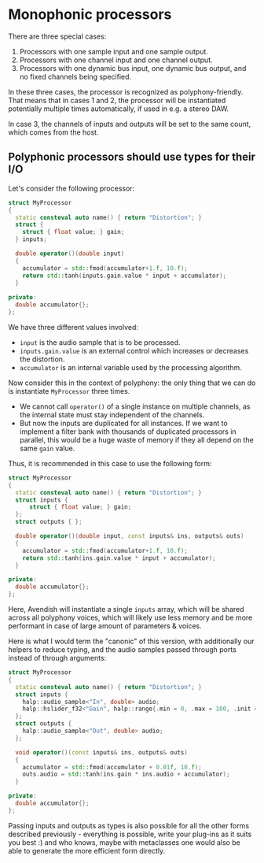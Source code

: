 # Monophonic processors

There are three special cases: 

1. Processors with one sample input and one sample output.
2. Processors with one channel input and one channel output.
3. Processors with one dynamic bus input, one dynamic bus output, and no fixed channels being specified.

In these three cases, the processor is recognized as polyphony-friendly. That means that in cases 1 and 2, the processor will be instantiated potentially multiple times automatically, if used in e.g. a stereo DAW.

In case 3, the channels of inputs and outputs will be set to the same count, which comes from the host.

## Polyphonic processors should use types for their I/O

Let's consider the following processor:

```cpp
struct MyProcessor
{
  static consteval auto name() { return "Distortion"; }
  struct {
    struct { float value; } gain;
  } inputs;

  double operator()(double input) 
  {
    accumulator = std::fmod(accumulator+1.f, 10.f);
    return std::tanh(inputs.gain.value * input + accumulator); 
  }
  
private:
  double accumulator{};
};
```

We have three different values involved: 

- `input` is the audio sample that is to be processed.
- `inputs.gain.value` is an external control which increases or decreases the distortion.
- `accumulator` is an internal variable used by the processing algorithm.

Now consider this in the context of polyphony: the only thing that we can do is instantiate `MyProcessor` three times.

- We cannot call `operator()` of a single instance on multiple channels, as the internal state must stay independent of the channels.
- But now the inputs are duplicated for all instances. If we want to implement a filter bank with thousands of duplicated processors in parallel, this would be a huge waste of memory if they all depend on the same `gain` value.

Thus, it is recommended in this case to use the following form: 


```cpp
struct MyProcessor
{
  static consteval auto name() { return "Distortion"; }
  struct inputs {
      struct { float value; } gain;
  };
  struct outputs { };

  double operator()(double input, const inputs& ins, outputs& outs) 
  {
    accumulator = std::fmod(accumulator+1.f, 10.f);
    return std::tanh(ins.gain.value * input + accumulator); 
  }

private:
  double accumulator{};
};
```

Here, Avendish will instantiate a single `inputs` array, which will be shared across all polyphony voices, which will likely use less memory and be more performant in case of large amount of parameters & voices.

Here is what I would term the "canonic" of this version, with additionally our helpers to reduce typing, and the audio samples passed through ports instead of through arguments:

```cpp
struct MyProcessor
{
  static consteval auto name() { return "Distortion"; }
  struct inputs {
    halp::audio_sample<"In", double> audio;
    halp::hslider_f32<"Gain", halp::range{.min = 0, .max = 100, .init = 1}> gain;
  };
  struct outputs { 
    halp::audio_sample<"Out", double> audio;
  };

  void operator()(const inputs& ins, outputs& outs) 
  {
    accumulator = std::fmod(accumulator + 0.01f, 10.f);
    outs.audio = std::tanh(ins.gain * ins.audio + accumulator); 
  }

private:
  double accumulator{};
};
```

Passing inputs and outputs as types is also possible for all the other forms described previously - everything is possible, write your plug-ins as it suits you best :) and who knows, maybe with metaclasses one would also be able to generate the more efficient form directly.